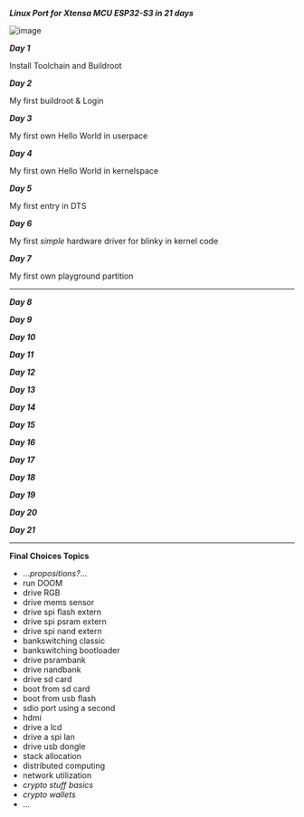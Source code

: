 
***Linux Port for Xtensa MCU ESP32-S3 in 21 days***


![image](https://github.com/ESP32DE/Boot-Linux-ESP32S3-Playground/assets/16070445/55e37ae0-78a6-47fd-8f13-29417682fa86)


***Day 1***

Install Toolchain and Buildroot

***Day 2***

My first buildroot & Login

***Day 3***

My first own Hello World in userpace

***Day 4***

My first own Hello World in kernelspace

***Day 5***

My first entry in DTS

***Day 6***

My first *simple* hardware driver for blinky  in kernel code 

***Day 7***

My first own playground partition

---


***Day 8***

***Day 9***

***Day 10***

***Day 11***

***Day 12***

***Day 13***

***Day 14***

***Day 15***

***Day 16***

***Day 17***

***Day 18***

***Day 19***

***Day 20***

***Day 21***

---




**Final Choices Topics**

- ...*propositions?*...
- run DOOM 
- drive RGB
- drive mems sensor
- drive spi flash extern
- drive spi psram extern
- drive spi nand extern
- bankswitching classic
- bankswitching bootloader
- drive psrambank
- drive nandbank
- drive sd card
- boot from sd card
- boot from usb flash
- sdio port using a second
- hdmi
- drive a lcd
- drive a spi lan
- drive usb dongle
- stack allocation
- distributed computing
- network utilization
- *crypto stuff basics*
- *crypto wallets*
- ...










